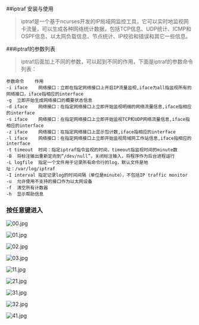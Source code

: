 ##iptraf 安装与使用
>iptraf是一个基于ncurses开发的IP局域网监控工具，它可以实时地监视网卡流量，可以生成各种网络统计数据，包括TCP信息、UDP统计、ICMP和OSPF信息、以太网负载信息、节点统计、IP校验和错误和其它一些信息。

###iptraf的参数列表

>iptraf后面加上不同的参数，可以起到不同的作用，下面是iptraf的参数命令列表：

    参数命令	作用
    -i iface	网络接口：立即在指定网络接口上开启IP流量监视,iface为all指监视所有的网络接口，iface指相应的interface
    -g	立即开始生成网络接口的概要状态信息
    -d iface	网络接口：在指定网络接口上立即开始监视明细的网络流量信息,iface指相应的interface
    -s iface	网络接口：在指定网络接口上立即开始监视TCP和UDP网络流量信息,iface指相应的interface
    -z iface	网络接口：在指定网络接口上显示包计数,iface指相应的interface
    -l iface	网络接口：在指定网络接口上立即开始监视局域网工作站信息,iface指相应的interface
    -t timeout	时间：指定iptraf指令监视的时间，timeout指监视时间的minute数
    -B	将标注输出重新定向到“/dev/null”，关闭标注输入，将程序作为后台进程运行
    -L logfile	指定一个文件用于记录所有命令行的log，默认文件是地址：/var/log/iptraf
    -I interval	指定记录log的时间间隔（单位是minute），不包括IP traffic monitor
    -u	允许使用不支持的接口作为以太网设备
    -f	清空所有计数器
    -h	显示帮助信息



### 按任意键进入
![00.jpg](http://upload-images.jianshu.io/upload_images/5969055-0c3ea3d650a7d2d5.jpg?imageMogr2/auto-orient/strip%7CimageView2/2/w/1240)

![01.jpg](http://upload-images.jianshu.io/upload_images/5969055-3f45a57f2b82638f.jpg?imageMogr2/auto-orient/strip%7CimageView2/2/w/1240)

![02.jpg](http://upload-images.jianshu.io/upload_images/5969055-5c2ea4fd75f4656e.jpg?imageMogr2/auto-orient/strip%7CimageView2/2/w/1240)

![03.jpg](http://upload-images.jianshu.io/upload_images/5969055-07d821210652c58c.jpg?imageMogr2/auto-orient/strip%7CimageView2/2/w/1240)

![11.jpg](http://upload-images.jianshu.io/upload_images/5969055-68a254fe971427b8.jpg?imageMogr2/auto-orient/strip%7CimageView2/2/w/1240)

![21.jpg](http://upload-images.jianshu.io/upload_images/5969055-35d403a23a61df8d.jpg?imageMogr2/auto-orient/strip%7CimageView2/2/w/1240)

![31.jpg](http://upload-images.jianshu.io/upload_images/5969055-314cf03d158d2a1b.jpg?imageMogr2/auto-orient/strip%7CimageView2/2/w/1240)

![32.jpg](http://upload-images.jianshu.io/upload_images/5969055-13a0a6e9376a3316.jpg?imageMogr2/auto-orient/strip%7CimageView2/2/w/1240)

![41.jpg](http://upload-images.jianshu.io/upload_images/5969055-66e2d1d02199e71e.jpg?imageMogr2/auto-orient/strip%7CimageView2/2/w/1240)


